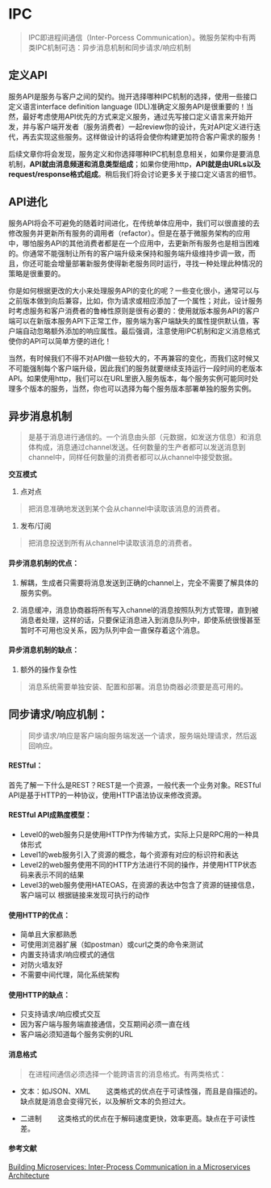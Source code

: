 # IPC

> IPC即进程间通信（Inter-Porcess Communication）。微服务架构中有两类IPC机制可选：异步消息机制和同步请求/响应机制


## 定义API

服务API是服务与客户之间的契约。抛开选择哪种IPC机制的选择，使用一些接口定义语言interface definition language (IDL)准确定义服务API是很重要的！当然，最好考虑使用API优先的方式来定义服务，通过先写接口定义语言来开始开发，并与客户端开发者（服务消费者）一起review你的设计，先对API定义进行迭代，再去实现这些服务。这样做设计的话将会使你构建更加符合客户需求的服务！

后续文章你将会发现，服务定义和你选择哪种IPC机制息息相关，如果你是要消息机制，**API就由消息频道和消息类型组成**；如果你使用http，**API就是由URLs以及request/response格式组成**。稍后我们将会讨论更多关于接口定义语言的细节。

## API进化

服务API将会不可避免的随着时间进化，在传统单体应用中，我们可以很直接的去修改服务并更新所有服务的调用者（refactor）。但是在基于微服务架构的应用中，哪怕服务API的其他消费者都是在一个应用中，去更新所有服务也是相当困难的。你通常不能强制让所有的客户端升级来保持和服务端升级维持步调一致，而且，你还可能会增量部署新服务使得新老服务同时运行，寻找一种处理此种情况的策略是很重要的。

你是如何根据更改的大小来处理服务API的变化的呢？一些变化很小，通常可以与之前版本做到向后兼容，比如，你为请求或相应添加了一个属性；对此，设计服务时考虑服务和客户消费者的鲁棒性原则是很有必要的：使用就版本服务API的客户端可以在新版本服务API下正常工作，服务端为客户端缺失的属性提供默认值，客户端自动忽略额外添加的响应属性。最后强调，注意使用IPC机制和定义消息格式使你的API可以简单方便的进化！

当然，有时候我们不得不对API做一些较大的，不再兼容的变化，而我们这时候又不可能强制每个客户端升级，因此我们的服务就要继续支持运行一段时间的老版本API。如果使用http，我们可以在URL里嵌入服务版本，每个服务实例可能同时处理多个版本的服务，当然，你也可以选择为每个服务版本部署单独的服务实例。

## 异步消息机制
> 是基于消息进行通信的。一个消息由头部（元数据，如发送方信息）和消息体构成，消息通过channel发送。任何数量的生产者都可以发送消息到channel中，同样任何数量的消费者都可以从channel中接受数据。

**交互模式**

1. 点对点
> 把消息准确地发送到某个会从channel中读取该消息的消费者。

1. 发布/订阅
> 把消息投送到所有从channel中读取该消息的消费者。
  

#### 异步消息机制的优点：

1. 解耦，生成者只需要将消息发送到正确的channel上，完全不需要了解具体的服务实例。

2. 消息缓冲，消息协商器将所有写入channel的消息按照队列方式管理，直到被消息者处理，这样的话，只要保证消息进入到消息队列中，即使系统很慢甚至暂时不可用也没关系，因为队列中会一直保存着这个消息。

#### 异步消息机制的缺点：

1. 额外的操作复杂性
> 消息系统需要单独安装、配置和部署。消息协商器必须要是高可用的。


## 同步请求/响应机制：

> 同步请求/响应是客户端向服务端发送一个请求，服务端处理请求，然后返回响应。

#### RESTful：

首先了解一下什么是REST？REST是一个资源，一般代表一个业务对象。RESTful API是基于HTTP的一种协议，使用HTTP语法协议来修改资源。

#### RESTful API成熟度模型：

- Level0的web服务只是使用HTTP作为传输方式，实际上只是RPC用的一种具体形式
- Level1的web服务引入了资源的概念，每个资源有对应的标识符和表达
- Level2的web服务使用不同的HTTP方法进行不同的操作，并使用HTTP状态码来表示不同的结果
- Level3的web服务使用HATEOAS，在资源的表达中包含了资源的链接信息，客户端可以
根据链接来发现可执行的动作

#### 使用HTTP的优点：

- 简单且大家都熟悉
- 可使用浏览器扩展（如postman）或curl之类的命令来测试
- 内置支持请求/响应模式的通信
- 对防火墙友好
- 不需要中间代理，简化系统架构

#### 使用HTTP的缺点：

- 只支持请求/响应模式交互
- 因为客户端与服务端直接通信，交互期间必须一直在线
- 客户端必须知道每个服务实例的URL

#### 消息格式
> 在进程间通信必须选择一个能跨语言的消息格式。有两类格式：

- 文本：如JSON、XML
  这类格式的优点在于可读性强，而且是自描述的。缺点就是消息会变得冗长，以及解析文本的负担过大。

- 二进制
  这类格式的优点在于解码速度更快，效率更高。缺点在于可读性差。



#### 参考文献
[Building Microservices: Inter-Process Communication in a Microservices Architecture](https://www.nginx.com/blog/building-microservices-inter-process-communication/?utm_source=introduction-to-microservices&utm_medium=blog&utm_campaign=Microservices)

